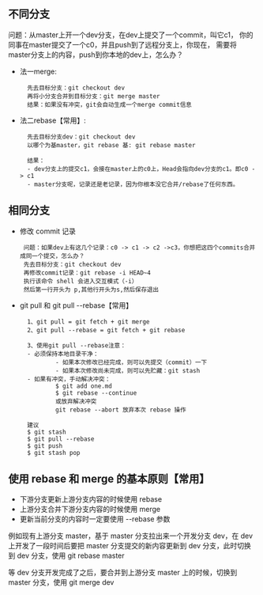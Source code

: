 ## 不同分支
问题：从master上开一个dev分支，在dev上提交了一个commit，叫它c1，
你的同事在master提交了一个c0，并且push到了远程分支上，你现在，
需要将master分支上的内容，push到你本地的dev上，怎么办？

- 法一merge:

        先去目标分支：git checkout dev
        再将小分支合并到目标分支：git merge master
        结果：如果没有冲突，git会自动生成一个merge commit信息
- 法二rebase【常用】:

        先去目标分支dev：git checkout dev
        以哪个为基master，git rebase 基: git rebase master

        结果：
        - dev分支上的提交c1，会接在master上的c0上，Head会指向dev分支的c1。即c0 -> c1
        - master分支呢，记录还是老记录，因为你根本没它合并/rebase了任何东西。

## 相同分支
 - 修改 commit 记录

        问题：如果dev上有这几个记录：c0 -> c1 -> c2 ->c3，你想把这四个commits合并成同一个提交，怎么办？
        先去目标分支：git checkout dev
        再修改commit记录：git rebase -i HEAD~4
        执行该命令 shell 会进入交互模式（-i）
        然后第一行开头为 p,其他行开头为s,然后保存退出
- git pull 和 git pull --rebase【常用】

        1、git pull = git fetch + git merge
        2、git pull --rebase = git fetch + git rebase

        3、使用git pull --rebase注意：
        - 必须保持本地目录干净：
                - 如果本次修改已经完成，则可以先提交（commit）一下
                - 如果本次修改尚未完成，则可以先贮藏：git stash
        - 如果有冲突，手动解决冲突：
                $ git add one.md
                $ git rebase --continue
                或放弃解决冲突
                git rebase --abort 放弃本次 rebase 操作

        建议
        $ git stash
        $ git pull --rebase
        $ git push
        $ git stash pop

## 使用 rebase 和 merge 的基本原则【常用】


- 下游分支更新上游分支内容的时候使用 rebase
- 上游分支合并下游分支内容的时候使用 merge
- 更新当前分支的内容时一定要使用 --rebase 参数

例如现有上游分支 master，基于 master 分支拉出来一个开发分支 dev，在 dev 上开发了一段时间后要把 master 分支提交的新内容更新到 dev 分支，此时切换到 dev 分支，使用 git rebase master

等 dev 分支开发完成了之后，要合并到上游分支 master 上的时候，切换到 master 分支，使用 git merge dev
